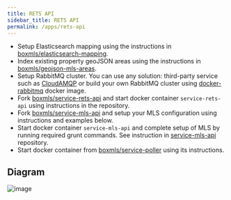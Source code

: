 ```yaml
---
title: RETS API
sidebar_title: RETS API
permalink: /apps/rets-api
---
```


* Setup Elasticsearch mapping using the instructions in [boxmls/elasticsearch-mapping](https://github.com/boxmls/elasticsearch-mapping).
* Index existing property geoJSON areas using the instructions in [boxmls/geojson-mls-areas](https://github.com/boxmls/geojson-mls-areas).
* Setup RabbitMQ cluster. You can use any solution: third-party service such as [CloudAMQP](https://www.cloudamqp.com/) or build your own RabbitMQ cluster using  [docker-rabbitmq](https://github.com/boxmls/docker-rabbitmq) docker image.
* Fork [boxmls/service-rets-api](https://github.com/boxmls/service-rets-api) and start docker container `service-rets-api` using instructions in the repository.
* Fork [boxmls/service-mls-api](https://github.com/boxmls/service-mls-api) and setup your MLS configuration using instructions and examples below.
* Start docker container `service-mls-api` and complete setup of MLS by running required grunt commands. See instruction in [service-mls-api](https://github.com/boxmls/service-mls-api) repository.
* Start docker container from [boxmls/service-poller](https://github.com/boxmls/service-poller) using its instructions.

## Diagram

![image](https://user-images.githubusercontent.com/308489/57467645-93f77700-728b-11e9-875d-0fdb96215262.png)